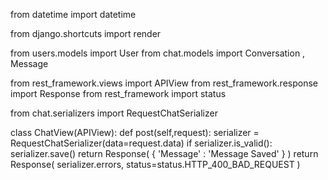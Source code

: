 from datetime import datetime

from django.shortcuts import render

from users.models import User
from chat.models import Conversation , Message

from rest_framework.views import APIView
from rest_framework.response import Response
from rest_framework import status

from chat.serializers import RequestChatSerializer


class ChatView(APIView):
    def post(self,request):
        serializer = RequestChatSerializer(data=request.data)
        if serializer.is_valid():
            serializer.save()
            return Response(
                {
                    'Message' : 'Message Saved'
                }
            )
        return Response(
            serializer.errors,
            status=status.HTTP_400_BAD_REQUEST
        )
